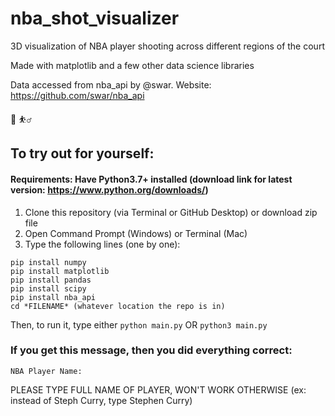 # nba_shot_visualizer
3D visualization of NBA player shooting across different regions of the court

Made with matplotlib and a few other data science libraries

Data accessed from nba_api by @swar. Website: https://github.com/swar/nba_api

🏀 ⛹️‍♂️

## **To try out for yourself:**

#### Requirements: Have Python3.7+ installed (download link for latest version: https://www.python.org/downloads/)

1. Clone this repository (via Terminal or GitHub Desktop) or download zip file
2. Open Command Prompt (Windows) or Terminal (Mac)
3. Type the following lines (one by one):
```
pip install numpy
pip install matplotlib
pip install pandas
pip install scipy
pip install nba_api
cd *FILENAME* (whatever location the repo is in)

```
Then, to run it, type either ```python main.py``` OR ```python3 main.py```

### If you get this message, then you did everything correct:
```
NBA Player Name: 
```
PLEASE TYPE FULL NAME OF PLAYER, WON'T WORK OTHERWISE (ex: instead of Steph Curry, type Stephen Curry)
